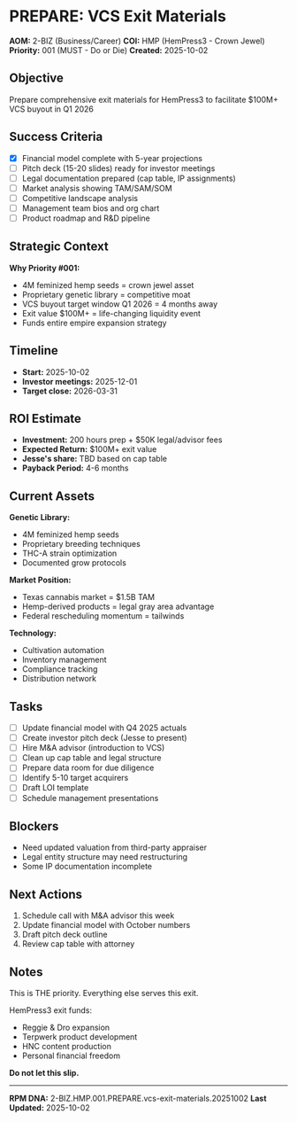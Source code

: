 # PREPARE: VCS Exit Materials

**AOM:** 2-BIZ (Business/Career)
**COI:** HMP (HemPress3 - Crown Jewel)
**Priority:** 001 (MUST - Do or Die)
**Created:** 2025-10-02

## Objective

Prepare comprehensive exit materials for HemPress3 to facilitate $100M+ VCS buyout in Q1 2026

## Success Criteria

- [x] Financial model complete with 5-year projections
- [ ] Pitch deck (15-20 slides) ready for investor meetings
- [ ] Legal documentation prepared (cap table, IP assignments)
- [ ] Market analysis showing TAM/SAM/SOM
- [ ] Competitive landscape analysis
- [ ] Management team bios and org chart
- [ ] Product roadmap and R&D pipeline

## Strategic Context

**Why Priority #001:**

- 4M feminized hemp seeds = crown jewel asset
- Proprietary genetic library = competitive moat
- VCS buyout target window Q1 2026 = 4 months away
- Exit value $100M+ = life-changing liquidity event
- Funds entire empire expansion strategy

## Timeline

- **Start:** 2025-10-02
- **Investor meetings:** 2025-12-01
- **Target close:** 2026-03-31

## ROI Estimate

- **Investment:** 200 hours prep + $50K legal/advisor fees
- **Expected Return:** $100M+ exit value
- **Jesse's share:** TBD based on cap table
- **Payback Period:** 4-6 months

## Current Assets

**Genetic Library:**

- 4M feminized hemp seeds
- Proprietary breeding techniques
- THC-A strain optimization
- Documented grow protocols

**Market Position:**

- Texas cannabis market = $1.5B TAM
- Hemp-derived products = legal gray area advantage
- Federal rescheduling momentum = tailwinds

**Technology:**

- Cultivation automation
- Inventory management
- Compliance tracking
- Distribution network

## Tasks

- [ ] Update financial model with Q4 2025 actuals
- [ ] Create investor pitch deck (Jesse to present)
- [ ] Hire M&A advisor (introduction to VCS)
- [ ] Clean up cap table and legal structure
- [ ] Prepare data room for due diligence
- [ ] Identify 5-10 target acquirers
- [ ] Draft LOI template
- [ ] Schedule management presentations

## Blockers

- Need updated valuation from third-party appraiser
- Legal entity structure may need restructuring
- Some IP documentation incomplete

## Next Actions

1. Schedule call with M&A advisor this week
2. Update financial model with October numbers
3. Draft pitch deck outline
4. Review cap table with attorney

## Notes

This is THE priority. Everything else serves this exit.

HemPress3 exit funds:

- Reggie & Dro expansion
- Terpwerk product development
- HNC content production
- Personal financial freedom

**Do not let this slip.**

---
**RPM DNA:** 2-BIZ.HMP.001.PREPARE.vcs-exit-materials.20251002
**Last Updated:** 2025-10-02

<!-- Optimized: 2025-10-02 -->
